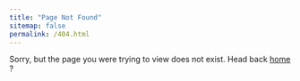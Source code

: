 ```yaml
---
title: "Page Not Found"
sitemap: false
permalink: /404.html
---
```


Sorry, but the page you were trying to view does not exist. Head back <a href="draguilara.github.io"> home </a> ?

